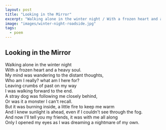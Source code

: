 ```yaml
---
layout: post
title: "Looking in the Mirror"
excerpt: "Walking alone in the winter night / With a frozen heart and a heavy soul."
image: "images/winter-night-roadside.jpg"
tags: 
  - poem
---
```


## Looking in the Mirror

Walking alone in the winter night  
With a frozen heart and a heavy soul.  
My mind was wandering to the distant thoughts,  
Who am I really? what am I here for?  
Leaving crumbs of past on my way  
I was walking forward to the end.  
A stray dog was following me closely behind,  
Or was it a monster I can't recall.  
But it was burning inside, a little fire to keep me warm  
And I knew sunlight is ahead, even if I couldn't see through the fog.  
And now I'll tell you my friends, it was with me all along  
Only I opened my eyes as I was dreaming a nightmare of my own.  
